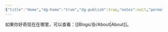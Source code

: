 ```yaml
---
{"title":"Home","dg-home":"true","dg-publish":true,"notes":null,"permalink":"/blogs//home/","tags":["gardenEntry"],"dgPassFrontmatter":true,"created":"2025-04-16T13:33:44.858+08:00","updated":"2025-04-16T16:41:41.573+08:00"}
---
```



如果你好奇现在在哪里，可以查看：[[Blogs/杂/About\|About]]。
